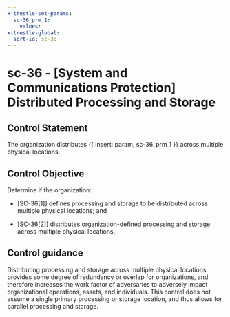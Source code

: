 ```yaml
---
x-trestle-set-params:
  sc-36_prm_1:
    values:
x-trestle-global:
  sort-id: sc-36
---
```


# sc-36 - \[System and Communications Protection\] Distributed Processing and Storage

## Control Statement

The organization distributes {{ insert: param, sc-36_prm_1 }} across multiple physical locations.

## Control Objective

Determine if the organization:

- \[SC-36[1]\] defines processing and storage to be distributed across multiple physical locations; and

- \[SC-36[2]\] distributes organization-defined processing and storage across multiple physical locations.

## Control guidance

Distributing processing and storage across multiple physical locations provides some degree of redundancy or overlap for organizations, and therefore increases the work factor of adversaries to adversely impact organizational operations, assets, and individuals. This control does not assume a single primary processing or storage location, and thus allows for parallel processing and storage.
